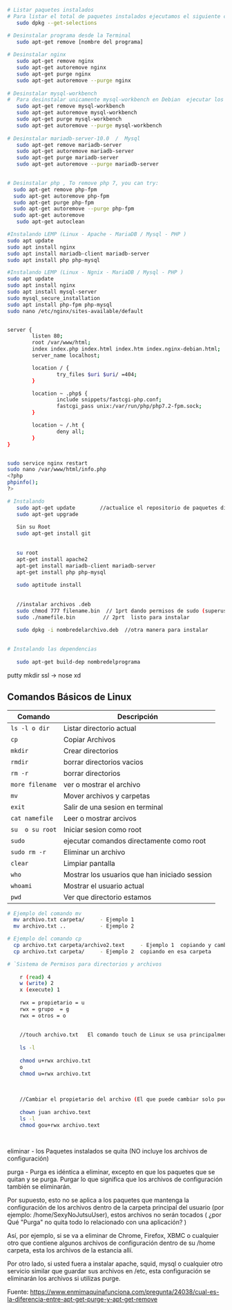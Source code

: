 
```sh
# Listar paquetes instalados
# Para listar el total de paquetes instalados ejecutamos el siguiente comando.
   sudo dpkg --get-selections

# Desinstalar programa desde la Terminal
   sudo apt-get remove [nombre del programa] 
   
# Desinstalar nginx 
   sudo apt-get remove nginx
   sudo apt-get autoremove nginx
   sudo apt-get purge nginx
   sudo apt-get autoremove --purge nginx
   
# Desinstalar mysql-workbench 
#  Para desinstalar unicamente mysql-workbench en Debian  ejecutar los siguientes comandos:
   sudo apt-get remove mysql-workbench
   sudo apt-get autoremove mysql-workbench
   sudo apt-get purge mysql-workbench
   sudo apt-get autoremove --purge mysql-workbench
   
# Desinstalar mariadb-server-10.0  /  Mysql
   sudo apt-get remove mariadb-server
   sudo apt-get autoremove mariadb-server
   sudo apt-get purge mariadb-server
   sudo apt-get autoremove --purge mariadb-server
   

# Desinstalar php , To remove php 7, you can try:
  sudo apt-get remove php-fpm
  sudo apt-get autoremove php-fpm
  sudo apt-get purge php-fpm
  sudo apt-get autoremove --purge php-fpm
  sudo apt-get autoremove
   sudo apt-get autoclean
```


```sh
#Instalando LEMP (Linux - Apache - MariaDB / Mysql - PHP )
sudo apt update
sudo apt install nginx
sudo apt install mariadb-client mariadb-server
sudo apt install php php-mysql

#Instalando LEMP (Linux - Ngnix - MariaDB / Mysql - PHP )
sudo apt update
sudo apt install nginx
sudo apt install mysql-server
sudo mysql_secure_installation
sudo apt install php-fpm php-mysql
sudo nano /etc/nginx/sites-available/default


server {
        listen 80;
        root /var/www/html;
        index index.php index.html index.htm index.nginx-debian.html;
        server_name localhost;

        location / {
                try_files $uri $uri/ =404;
        }

        location ~ .php$ {
                include snippets/fastcgi-php.conf;
                fastcgi_pass unix:/var/run/php/php7.2-fpm.sock;
        }

        location ~ /.ht {
                deny all;
        }
}


sudo service nginx restart
sudo nano /var/www/html/info.php
<?php
phpinfo();
?>


```


```sh
# Instalando
   sudo apt-get update        //actualice el repositorio de paquetes disponibles para instalar.
   sudo apt-get upgrade
   
   Sin su Root
   sudo apt-get install git
    
    
   su root
   apt-get install apache2
   apt-get install mariadb-client mariadb-server
   apt-get install php php-mysql
   
   sudo aptitude install
   
   
   //instalar archivos .deb
   sudo chmod 777 filename.bin  // 1prt dando permisos de sudo (superusuario para instalar 
   sudo ./namefile.bin         // 2prt  listo para instalar    
   
   sudo dpkg -i nombredelarchivo.deb  //otra manera para instalar
   
```

```sh
# Instalando las dependencias
    
   sudo apt-get build-dep nombredelprograma
```


 putty
mkdir ssl -> nose xd




## Comandos Básicos de Linux


| Comando | Descripción |
| - | - |
`ls -l o dir `  | Listar directorio actual
`cp`            | Copiar Archivos
`mkdir`         | Crear directorios
`rmdir`         | borrar directorios vacios
`rm -r`         | borrar directorios 
`more filename`  | ver o mostrar el archivo
`mv `           | Mover archivos y carpetas
`exit `         | Salir de una sesion en terminal
`cat namefile`  | Leer o mostrar arcivos
`su  o su root` | Iniciar sesion como root
`sudo`          | ejecutar comandos directamente como root
`sudo rm -r`    | Eliminar un archivo
`clear`         | Limpiar pantalla
`who`           | Mostrar los usuarios que han iniciado session
`whoami`        | Mostrar el usuario actual
`pwd`           | Ver que directorio estamos


```sh
# Ejemplo del comando mv
  mv archivo.txt carpeta/     - Ejemplo 1
  mv archivo.txt ..           - Ejemplo 2
```


```sh
# Ejemplo del comando cp
  cp archivo.txt carpeta/archivo2.text     - Ejemplo 1  copiando y cambiando de nombre  en esa carpeta
  cp archivo.txt carpeta/     - Ejemplo 2  copiando en esa carpeta
```


```sh
# `Sistema de Permisos para directorios y archivos
    
    r (read) 4
    w (write) 2
    x (execute) 1
    
    rwx = propietario = u
    rwx = grupo  = g
    rwx = otros = o
    
    
    //touch archivo.txt   El comando touch de Linux se usa principalmente para crear archivos vacíos 
    
    ls -l
    
    chmod u+rwx archivo.txt
    o 
    chmod u=rwx archivo.txt
    
    
    
    //Cambiar el propietario del archivo (El que puede cambiar solo puede hacer el root)
    
    chown juan archivo.text
    ls -l
    chmod gou+rwx archivo.text
    
    
```








eliminar - los Paquetes instalados se quita (NO incluye los archivos de configuración)

purga - Purga es idéntica a eliminar, excepto en que los paquetes que se quitan y se purga. Purgar lo que significa que los archivos de configuración también se eliminarán.

Por supuesto, esto no se aplica a los paquetes que mantenga la configuración de los archivos dentro de la carpeta principal del usuario (por ejemplo: /home/SexyNoJutsuUser), estos archivos no serán tocados ( ¿por Qué "Purga" no quita todo lo relacionado con una aplicación? )

Así, por ejemplo, si se va a eliminar de Chrome, Firefox, XBMC o cualquier otro que contiene algunos archivos de configuración dentro de su /home carpeta, esta los archivos de la estancia allí.

Por otro lado, si usted fuera a instalar apache, squid, mysql o cualquier otro servicio similar que guardar sus archivos en /etc, esta configuración se eliminarán los archivos si utilizas purge.

Fuente: https://www.enmimaquinafunciona.com/pregunta/24038/cual-es-la-diferencia-entre-apt-get-purge-y-apt-get-remove
